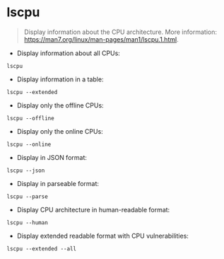 # lscpu

> Display information about the CPU architecture.
> More information: <https://man7.org/linux/man-pages/man1/lscpu.1.html>.

- Display information about all CPUs:

`lscpu`

- Display information in a table:

`lscpu --extended`

- Display only the offline CPUs:

`lscpu --offline`

- Display only the online CPUs:

`lscpu --online`

- Display in JSON format:

`lscpu --json`

- Display in parseable format:

`lscpu --parse`

- Display CPU architecture in human-readable format:

`lscpu --human`

- Display extended readable format with CPU vulnerabilities:

`lscpu --extended --all`